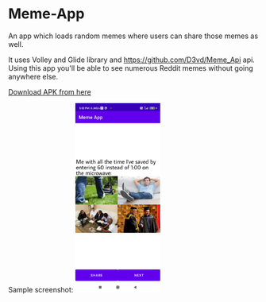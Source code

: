 # Meme-App
An app which loads random memes where users can share those memes as well.

It uses Volley and Glide library and https://github.com/D3vd/Meme_Api api.
Using this app you'll be able to see numerous Reddit memes without going anywhere else.

<a href="https://github.com/AnuragThePathak/Meme-App/raw/b95e4d8c80e3621f293a10766066ea9bcdd80116/app/build/outputs/apk/debug/app-debug.apk">Download APK from here</a>

Sample screenshot:
<img width="34%" src="Screenshot com.anurag.memeapp.jpg" />
